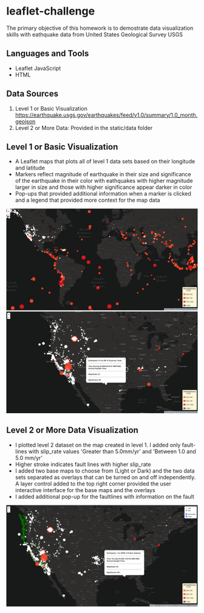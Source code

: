 # leaflet-challenge
The primary objective of this homework is to demostrate data visualization skills with eathquake data from United States Geological Survey USGS 

## Languages and Tools
*  Leaflet JavaScript
*  HTML

## Data Sources 
1. Level 1 or Basic Visualization https://earthquake.usgs.gov/earthquakes/feed/v1.0/summary/1.0_month.geojson
2. Level 2 or More Data: Provided in the static/data folder

## Level 1 or Basic Visualization
*  A Leaflet maps that plots all of level 1 data sets based on their longitude and latitude
*  Markers reflect magnitude of earthquake in their size and significance of the earthquake in their color with eathquakes with higher magnitude larger in size and those with higher significance appear darker in color
*  Pop-ups that provided additional information when a marker is clicked and a legend that provided more context for the map data

![alt text](https://github.com/highmic/leaflet-challenge/blob/master/images/level1_basic.png "Basic Visualization no Popup")
![alt text](https://github.com/highmic/leaflet-challenge/blob/master/images/level1_basicpopUp.png "Basic Visualization with Popup")



## Level 2 or More Data Visualization 
*  I plotted level 2 dataset on the map created in level 1. I added only fault-lines with slip_rate values 'Greater than 5.0mm/yr' and 'Between 1.0 and 5.0 mm/yr'
*  Higher stroke indicates fault lines with higher slip_rate
*  I added two base maps to choose from (Light or Dark) and the two data sets separated as overlays that can be turned on and off independently. A layer control added to the top right corner provided the user interactive interface for the base maps and the overlays
*  I added additional pop-up for the faultlines with information on the fault

![alt text](https://github.com/highmic/leaflet-challenge/blob/master/images/level2_dark_popup.png "Level2 Visualization DarkMap")

